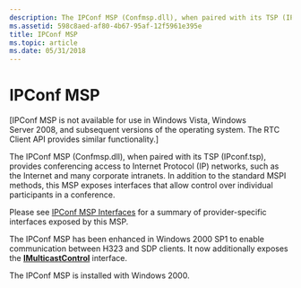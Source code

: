 ```yaml
---
description: The IPConf MSP (Confmsp.dll), when paired with its TSP (IPconf.tsp), provides conferencing access to Internet Protocol (IP) networks, such as the Internet and many corporate intranets.
ms.assetid: 598c8aed-af80-4b67-95af-12f5961e395e
title: IPConf MSP
ms.topic: article
ms.date: 05/31/2018
---
```


# IPConf MSP

\[IPConf MSP is not available for use in Windows Vista, Windows Server 2008, and subsequent versions of the operating system. The RTC Client API provides similar functionality.\]

The IPConf MSP (Confmsp.dll), when paired with its TSP (IPconf.tsp), provides conferencing access to Internet Protocol (IP) networks, such as the Internet and many corporate intranets. In addition to the standard MSPI methods, this MSP exposes interfaces that allow control over individual participants in a conference.

Please see [IPConf MSP Interfaces](ipconf-msp-interfaces.md) for a summary of provider-specific interfaces exposed by this MSP.

The IPConf MSP has been enhanced in Windows 2000 SP1 to enable communication between H323 and SDP clients. It now additionally exposes the [**IMulticastControl**](imulticastcontrol.md) interface.

The IPConf MSP is installed with Windows 2000.

 

 



